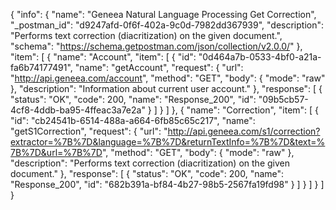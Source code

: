 {
  "info": {
    "name": "Geneea Natural Language Processing Get Correction",
    "_postman_id": "d9247afd-0f6f-402a-9c0d-7982dd367939",
    "description": "Performs text correction (diacritization) on the given document.",
    "schema": "https://schema.getpostman.com/json/collection/v2.0.0/"
  },
  "item": [
    {
      "name": "Account",
      "item": [
        {
          "id": "0d464a7b-0533-4bf0-a21a-fa6b74177491",
          "name": "getAccount",
          "request": {
            "url": "http://api.geneea.com/account",
            "method": "GET",
            "body": {
              "mode": "raw"
            },
            "description": "Information about current user account."
          },
          "response": [
            {
              "status": "OK",
              "code": 200,
              "name": "Response_200",
              "id": "09b5cb57-4cf8-4ddb-ba95-4ffeac3a7e2a"
            }
          ]
        }
      ]
    },
    {
      "name": "Correction",
      "item": [
        {
          "id": "cb24541b-6514-488a-a664-6fb85c65c217",
          "name": "getS1Correction",
          "request": {
            "url": "http://api.geneea.com/s1/correction?extractor=%7B%7D&language=%7B%7D&returnTextInfo=%7B%7D&text=%7B%7D&url=%7B%7D",
            "method": "GET",
            "body": {
              "mode": "raw"
            },
            "description": "Performs text correction (diacritization) on the given document."
          },
          "response": [
            {
              "status": "OK",
              "code": 200,
              "name": "Response_200",
              "id": "682b391a-bf84-4b27-98b5-2567fa19fd98"
            }
          ]
        }
      ]
    }
  ]
}